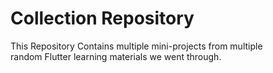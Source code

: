 # Collection Repository

This Repository Contains multiple mini-projects from multiple  
random Flutter learning materials we went through.


